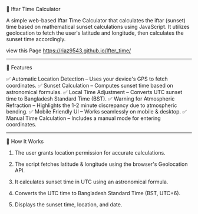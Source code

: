 🌙 Iftar Time Calculator

A simple web-based Iftar Time Calculator that calculates the iftar (sunset) time based on mathematical sunset calculations using JavaScript. It utilizes geolocation to fetch the user's latitude and longitude, then calculates the sunset time accordingly.

view this Page https://riaz9543.github.io/Ifter_time/

---

🚀 Features

✅ Automatic Location Detection – Uses your device's GPS to fetch coordinates.
✅ Sunset Calculation – Computes sunset time based on astronomical formulas.
✅ Local Time Adjustment – Converts UTC sunset time to Bangladesh Standard Time (BST).
✅ Warning for Atmospheric Refraction – Highlights the 1-2 minute discrepancy due to atmospheric bending.
✅ Mobile Friendly UI – Works seamlessly on mobile & desktop.
✅ Manual Time Calculation – Includes a manual mode for entering coordinates.


---


📜 How It Works

1. The user grants location permission for accurate calculations.


2. The script fetches latitude & longitude using the browser's Geolocation API.


3. It calculates sunset time in UTC using an astronomical formula.


4. Converts the UTC time to Bangladesh Standard Time (BST, UTC+6).


5. Displays the sunset time, location, and date.
